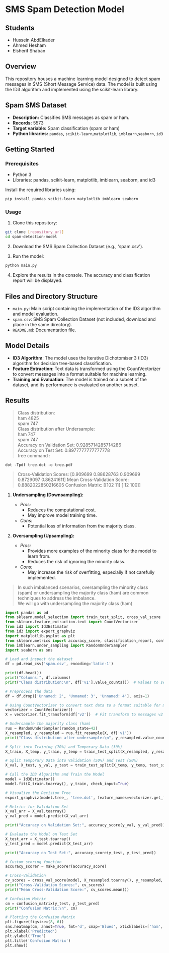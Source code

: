 # SMS Spam Detection Model

## Students

- Hussein AbdElkader
- Ahmed Hesham
- Elsherif Shaban

## Overview

This repository houses a machine learning model designed to detect spam messages in SMS (Short Message Service) data. The model is built using the ID3 algorithm and implemented using the scikit-learn library.

## Spam SMS Dataset

- **Description:** Classifies SMS messages as spam or ham.
- **Records:** 5573
- **Target variable:** Spam classification (spam or ham)
- **Python libraries:** `pandas`, `scikit-learn`,`matplotlib`, `imblearn`,`seaborn`, `id3`

## Getting Started

### Prerequisites

- Python 3
- Libraries: pandas, scikit-learn, matplotlib, imblearn, seaborn, and id3

Install the required libraries using:

```bash
pip install pandas scikit-learn matplotlib imblearn seaborn
```

### Usage

1. Clone this repository:

```bash
git clone [repository_url]
cd spam-detection-model
```

2. Download the SMS Spam Collection Dataset (e.g., 'spam.csv').

3. Run the model:

```bash
python main.py
```

4. Explore the results in the console. The accuracy and classification report will be displayed.

## Files and Directory Structure

- `main.py`: Main script containing the implementation of the ID3 algorithm and model evaluation.
- `spam.csv`: SMS Spam Collection Dataset (not included, download and place in the same directory).
- `README.md`: Documentation file.

## Model Details

- **ID3 Algorithm**: The model uses the Iterative Dichotomiser 3 (ID3) algorithm for decision tree-based classification.
- **Feature Extraction**: Text data is transformed using the CountVectorizer to convert messages into a format suitable for machine learning.
- **Training and Evaluation**: The model is trained on a subset of the dataset, and its performance is evaluated on another subset.

## Results

> Class distribution:\
> ham 4825\
> spam 747\
> Class distribution after Undersample:\
> ham 747\
> spam 747\
> Accuracy on Validation Set: 0.9285714285714286\
> Accuracy on Test Set: 0.8977777777777778\
> tree command :

```
dot -Tpdf tree.dot -o tree.pdf
```

> Cross-Validation Scores: [0.909699 0.88628763 0.909699 0.8729097 0.86241611]
> Mean Cross-Validation Score: 0.8882022850216605
> Confusion Matrix:
> [[102  11]
  [ 12 100]]

1. **Undersampling (Downsampling):**

   - _Pros:_
     - Reduces the computational cost.
     - May improve model training time.
   - _Cons:_
     - Potential loss of information from the majority class.

2. **Oversampling (Upsampling):**

   - _Pros:_
     - Provides more examples of the minority class for the model to learn from.
     - Reduces the risk of ignoring the minority class.
   - _Cons:_
     - May increase the risk of overfitting, especially if not carefully implemented.

> In such imbalanced scenarios, oversampling the minority class (spam) or undersampling the majority class (ham) are common techniques to address the imbalance.\
> We will go with undersampling the majority class (ham)

```python
import pandas as pd
from sklearn.model_selection import train_test_split, cross_val_score
from sklearn.feature_extraction.text import CountVectorizer
from id3 import Id3Estimator
from id3 import export_graphviz
import matplotlib.pyplot as plt
from sklearn.metrics import accuracy_score, classification_report, confusion_matrix, make_scorer
from imblearn.under_sampling import RandomUnderSampler
import seaborn as sns

# Load and inspect the dataset
df = pd.read_csv('spam.csv', encoding='latin-1')

print(df.head())
print("Columns:", df.columns)
print("Class distribution:\n", df['v1'].value_counts())  # Values to see the spam and ham sum

# Preprocess the data
df = df.drop(['Unnamed: 2', 'Unnamed: 3', 'Unnamed: 4'], axis=1)

# Using CountVectorizer to convert text data to a format suitable for machine learning
vectorizer = CountVectorizer()
X = vectorizer.fit_transform(df['v2'])  # Fit transform to messages v2 (X)

# Undersample the majority class (ham)
rus = RandomUnderSampler(random_state=42)
X_resampled, y_resampled = rus.fit_resample(X, df['v1'])
print("Class distribution after undersample:\n", y_resampled.value_counts())

# Split into Training (70%) and Temporary Data (30%)
X_train, X_temp, y_train, y_temp = train_test_split(X_resampled, y_resampled, test_size=0.3, random_state=42)

# Split Temporary Data into Validation (50%) and Test (50%)
X_val, X_test, y_val, y_test = train_test_split(X_temp, y_temp, test_size=0.5, random_state=42)

# Call the ID3 Algorithm and Train the Model
model = Id3Estimator()
model.fit(X_train.toarray(), y_train, check_input=True)

# Visualize the Decision Tree
export_graphviz(model.tree_, 'tree.dot', feature_names=vectorizer.get_feature_names_out())

# Metrics for Validation Set
X_val_arr = X_val.toarray()
y_val_pred = model.predict(X_val_arr)

print("Accuracy on Validation Set:", accuracy_score(y_val, y_val_pred))

# Evaluate the Model on Test Set
X_test_arr = X_test.toarray()
y_test_pred = model.predict(X_test_arr)

print("Accuracy on Test Set:", accuracy_score(y_test, y_test_pred))

# Custom scoring function
accuracy_scorer = make_scorer(accuracy_score)

# Cross-Validation
cv_scores = cross_val_score(model, X_resampled.toarray(), y_resampled, cv=5, scoring=accuracy_scorer)
print("Cross-Validation Scores:", cv_scores)
print("Mean Cross-Validation Score:", cv_scores.mean())

# Confusion Matrix
cm = confusion_matrix(y_test, y_test_pred)
print("Confusion Matrix:\n", cm)

# Plotting the Confusion Matrix
plt.figure(figsize=(8, 6))
sns.heatmap(cm, annot=True, fmt='d', cmap='Blues', xticklabels=['ham', 'spam'], yticklabels=['ham', 'spam'])
plt.xlabel('Predicted')
plt.ylabel('True')
plt.title('Confusion Matrix')
plt.show()

```
